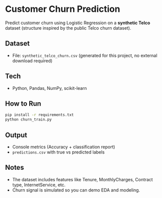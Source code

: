 # Customer Churn Prediction

Predict customer churn using Logistic Regression on a **synthetic Telco** dataset (structure inspired by the public Telco churn dataset).

## Dataset
- File: `synthetic_telco_churn.csv` (generated for this project, no external download required)

## Tech
- Python, Pandas, NumPy, scikit-learn

## How to Run
```bash
pip install -r requirements.txt
python churn_train.py
```

## Output
- Console metrics (Accuracy + classification report)
- `predictions.csv` with true vs predicted labels

## Notes
- The dataset includes features like Tenure, MonthlyCharges, Contract type, InternetService, etc.
- Churn signal is simulated so you can demo EDA and modeling.
